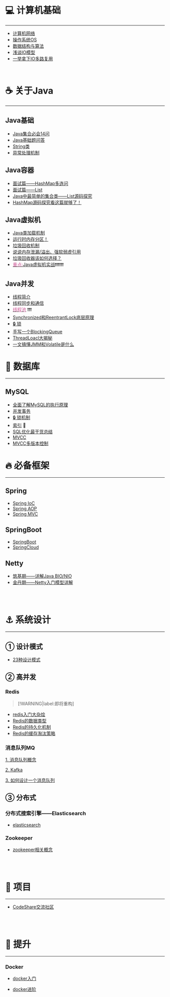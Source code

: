 <!-- {> [!NOTE|label:「写在前面」]
>
> <br>
>
> 👏 CS-Review于2021年3月1日正式开启，旨在为学习Java设置目标，冲刺秋招~
>
> 🎓 博主双非渣本，致力于Java全栈。本仓库为记录学习过程的点点滴滴，并努力打造出一个完整的体系结构，便于复习。
>
> 🕵 本人能力有限，本仓库的知识点仅代表个人的所思所想，如有错误，恳请指定，并多加包涵~
>
> 📒 本仓库博文来自本人原创、视频、书籍、CSDN系列博客等，非原创会注明出处，如果遗漏请联系博主进行更改。
>
> 📖 作者维护的公众号<font color='cornflowerblue'>**《代码罐头》**</font>，欢迎大家前去关注！
>
>  }-->

##  <!-- {docsify-ignore} -->

# 💻 计算机基础 
<hr>

- [计算机网络](/计算机基础/计算机网络.md)
- [操作系统OS](/计算机基础/操作系统.md)
- [数据结构与算法](/Algorithm/Algorithm.md)
- [浅谈IO模型](https://mp.weixin.qq.com/s/z2WKPkTt4wAACI1a9CQ4Uw)
- [一举拿下IO多路复用](https://mp.weixin.qq.com/s/Qpa0qXxuIM8jrBqDaXmVNA)



<br>

# ☕ 关于Java
<hr>

## Java基础
- [Java集合必会14问](https://zhuanlan.zhihu.com/p/40760616)
- [Java基础题问答](/Java/Java基础/基础面试题.md)
- [String类](/Java/Java基础/String类.md)
- [异常处理机制](/Java/Java基础/Exception.md)


## Java容器
- [面试篇——HashMap多连问](/Java/Java集合/Hashmap.md)
- [面试篇——List](/Java/Java集合/list.md)
- [Java中最简单的集合类——List源码探究](/Java/源码分析/list.md)
- [HashMap源码探究看这篇就够了！](/Java/源码分析/hashmap7源码探究.md)



## Java虚拟机 
- [Java类加载机制](/Java/Java虚拟机/类加载机制.md)
- [运行时内存分区！](/Java/Java虚拟机/运行时数据区.md)
- [垃圾回收机制](/Java/Java虚拟机/垃圾回收.md)
- [说说内存泄漏/溢出、强软弱虚引用](/Java/Java虚拟机/几个概念.md)
- [垃圾回收器该如何选择？](/Java/Java虚拟机/垃圾回收器.md)
- [<font color="#CC5595">重点:</font>Java虚拟机实战](/Java/Java虚拟机/JVM实战.md)❗❗❗❗❗❗

## Java并发
- [线程简介](/Java/JUC/线程简介.md)
- [线程同步和通信](/Java/JUC/线程同步和通信.md)
- [<font color="#CC5595">线程池</font>](/Java/JUC/线程池.md)  ❗❗❗
- [Synchronized和ReentrantLock底层原理](/Java/JUC/S和R底层原理.md)
- [🔒 锁](/Java/JUC/锁.md)
- [手写一个BlockingQueue](/Java/JUC/阻塞队列.md)
- [ThreadLoacl大揭秘](/Java/JUC/ThreadLocal.md)
- [一文搞懂JMM和Volatile是什么](/Java/JUC/JMM和Volatile.md)

# 📝 数据库
<hr>

## MySQL
- [全面了解MySQL的执行原理](/MySQL/执行原理.md)
- [并发事务](/MySQL/并发事务.md)
- [🔒 锁机制](/MySQL/锁机制.md)
- [索引](/MySQL/索引.md) 🎯
- [SQL优化最干货总结](https://mp.weixin.qq.com/s/4P_sPFbf20etv4TrHgCifA)
- [MVCC](/MySQL/MVCC.md)
- [MVCC多版本控制](https://www.jianshu.com/p/8845ddca3b23)





# 🔥 必备框架

<hr>


## Spring


- [Spring IoC](/框架/Spring/SpringIoC.md)
- [Spring AOP](/框架/Spring/SpringAOP.md)
- [Spring MVC](/框架/Spring/SpringMVC.md)

## SpringBoot


- [SpringBoot]()
- [SpringCloud]()

## Netty


- [筑基期——详解Java BIO/NIO](/框架/Netty/Netty筑基.md)
- [金丹期——Netty入门模型详解](/框架/Netty/Netty入门.md)



<br>

<br>


# ⚓ 系统设计
<hr>

## ① 设计模式

- [23种设计模式](/系统设计/设计模式.md)

## ② 高并发

### Redis

> [!WARNING|label:即将重构]

- [redis入门大杂烩](/中间件/redis.md)
- [Redis的数据类型](/中间件/redis/redis的数据类型.md)
- [Redis的持久化机制](/中间件/redis/redis的持久化机制.md)
- [Redis的缓存淘汰策略](/中间件/redis/redis的数据类型.md)

### 消息队列MQ
[1. 消息队列概念]()

[2. Kafka]()

[3. 如何设计一个消息队列]()

<!-- ### 负载均衡 -->




## ③ 分布式

<!-- ### 分布式理论 -->

### 分布式搜索引擎——Elasticsearch
- [elasticsearch](/必备/elasticsearch.md)

### Zookeeper

- [zookeeper相关概念](/分布式/zookeeper入门.md)

<br>

<br>



# 💪 项目
<hr>

- [CodeShare交流社区](https://gitee.com/lgaaip/code-share)


<br>

<br>

# 🚀 提升
<hr>

### Docker

- [docker入门](/必备/docker入门.md)

- [docker进阶](/必备/docker进阶.md)




<br>
<br>
<br>
<br>